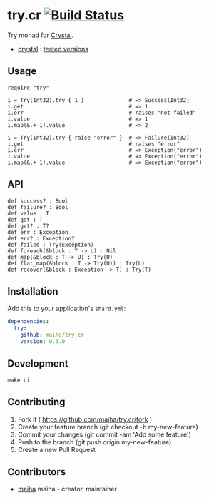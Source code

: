 # try.cr [![Build Status](https://travis-ci.org/maiha/try.cr.svg?branch=master)](https://travis-ci.org/maiha/try.cr)

Try monad for [Crystal](http://crystal-lang.org/).

- [crystal](http://crystal-lang.org/) : [tested versions](./ci)

## Usage

```crystal
require "try"

i = Try(Int32).try { 1 }              # => Success(Int32)
i.get                                 # => 1
i.err                                 # raises "not failed"
i.value                               # => 1
i.map(&.+ 1).value                    # => 2

i = Try(Int32).try { raise "error" }  # => Failure(Int32)
i.get                                 # raises "error"
i.err                                 # => Exception("error")
i.value                               # => Exception("error")
i.map(&.+ 1).value                    # => Exception("error")
```

## API

```crystal
def success? : Bool
def failure? : Bool
def value : T
def get : T
def get? : T?
def err : Exception
def err? : Exception?
def failed : Try(Exception)
def foreach(&block : T -> U) : Nil
def map(&block : T -> U) : Try(U)
def flat_map(&block : T -> Try(U)) : Try(U)
def recover(&block : Exception -> T) : Try(T)
```

## Installation

Add this to your application's `shard.yml`:

```yaml
dependencies:
  try:
    github: maiha/try.cr
    version: 0.3.0
```

## Development

```shell
make ci
```

## Contributing

1. Fork it ( https://github.com/maiha/try.cr/fork )
2. Create your feature branch (git checkout -b my-new-feature)
3. Commit your changes (git commit -am 'Add some feature')
4. Push to the branch (git push origin my-new-feature)
5. Create a new Pull Request

## Contributors

- [maiha](https://github.com/maiha) maiha - creator, maintainer
